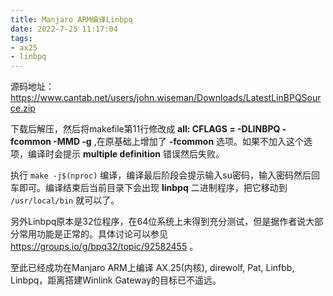 ```yaml
---
title: Manjaro ARM编译Linbpq
date: 2022-7-25 11:17:04
tags:
- ax25
- linbpq
---
```


源码地址： https://www.cantab.net/users/john.wiseman/Downloads/LatestLinBPQSource.zip

下载后解压，然后将makefile第11行修改成 **all: CFLAGS = -DLINBPQ -fcommon -MMD -g** ,在原基础上增加了 **-fcommon** 选项。如果不加入这个选项，编译时会提示 **multiple definition** 错误然后失败。

执行 `make -j$(nproc)` 编译，编译最后阶段会提示输入su密码，输入密码然后回车即可。编译结束后当前目录下会出现 **linbpq** 二进制程序，把它移动到 `/usr/local/bin` 就可以了。

另外Linbpq原本是32位程序，在64位系统上未得到充分测试，但是据作者说大部分常用功能是正常的。具体讨论可以参见 https://groups.io/g/bpq32/topic/92582455 。

至此已经成功在Manjaro ARM上编译 AX.25(内核), direwolf, Pat, Linfbb, Linbpq，距离搭建Winlink Gateway的目标已不遥远。
